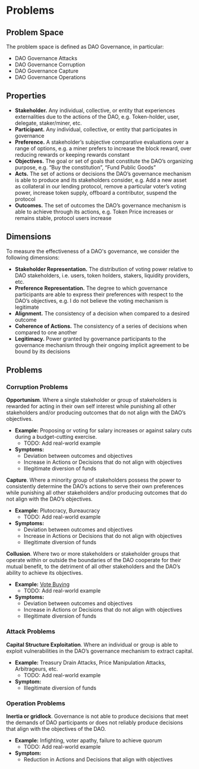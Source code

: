 # Problems

## Problem Space

The problem space is defined as DAO Governance, in particular:
- DAO Governance Attacks
- DAO Governance Corruption
- DAO Governance Capture
- DAO Governance Operations

## Properties

- **Stakeholder.** Any individual, collective, or entity that experiences externalities due to the actions of the DAO, e.g. Token-holder, user, delegate, staker/miner, etc.
- **Participant.** Any individual, collective, or entity that participates in governance
- **Preference.** A stakeholder’s subjective comparative evaluations over a range of options, e.g. a miner prefers to increase the block reward, over reducing rewards or keeping rewards constant
- **Objectives.** The goal or set of goals that constitute the DAO’s organizing purpose, e.g. “Buy the constitution”, “Fund Public Goods”
- **Acts.** The set of actions or decisions the DAO’s governance mechanism is able to produce and its stakeholders consider, e.g. Add a new asset as collateral in our lending protocol, remove a particular voter’s voting power, increase token supply, offboard a contributor, suspend the protocol
- **Outcomes.** The set of outcomes the DAO’s governance mechanism is able to achieve through its actions, e.g. Token Price increases or remains stable, protocol users increase

## Dimensions

To measure the effectiveness of a DAO's governance, we consider the following dimensions:

- **Stakeholder Representation.** The distribution of voting power relative to DAO stakeholders, i.e. users, token holders, stakers, liquidity providers, etc.
- **Preference Representation.** The degree to which governance participants are able to express their preferences with respect to the DAO’s objectives, e.g. I do not believe the voting mechanism is legitimate
- **Alignment.** The consistency of a decision when compared to a desired outcome
- **Coherence of Actions.** The consistency of a series of decisions when compared to one another
- **Legitimacy.** Power granted by governance participants to the governance mechanism through their ongoing implicit agreement to be bound by its decisions

## Problems

### **Corruption** Problems

**Opportunism**. Where a single stakeholder or group of stakeholders is rewarded for acting in their own self interest while punishing all other stakeholders and/or producing outcomes that do not align with the DAO’s objectives.

- **Example:** Proposing or voting for salary increases or against salary cuts during a budget-cutting exercise.
    - TODO: Add real-world example
- **Symptoms:**
    - Deviation between outcomes and objectives
    - Increase in Actions or Decisions that do not align with objectives
    - Illegitimate diversion of funds

**Capture**. Where a minority group of stakeholders possess the power to consistently determine the DAO’s actions to serve their own preferences while punishing all other stakeholders and/or producing outcomes that do not align with the DAO’s objectives.

- **Example:** Plutocracy, Bureaucracy
    - TODO: Add real-world example
- **Symptoms:**
    - Deviation between outcomes and objectives
    - Increase in Actions or Decisions that do not align with objectives
    - Illegitimate diversion of funds

**Collusion**. Where two or more stakeholders or stakeholder groups that operate within or outside the boundaries of the DAO cooperate for their mutual benefit, to the detriment of all other stakeholders and the DAO’s ability to achieve its objectives.

- **Example:** [Vote Buying](https://hackingdistributed.com/2018/07/02/on-chain-vote-buying/)
    - TODO: Add real-world example
- **Symptoms:**
    - Deviation between outcomes and objectives
    - Increase in Actions or Decisions that do not align with objectives
    - Illegitimate diversion of funds

### **Attack** Problems

**Capital Structure Exploitation**. Where an individual or group is able to exploit vulnerabilities in the DAO’s governance mechanism to extract capital.

- **Example:** Treasury Drain Attacks, Price Manipulation Attacks, Arbitrageurs, etc.
    - TODO: Add real-world example
- **Symptom:**
    - Illegitimate diversion of funds

### **Operation** Problems

**Inertia or gridlock**. Governance is not able to produce decisions that meet the demands of DAO participants or does not reliably produce decisions that align with the objectives of the DAO.

- **Example:** Infighting, voter apathy, failure to achieve quorum
    - TODO: Add real-world example
- **Symptom:**
    - Reduction in Actions and Decisions that align with objectives